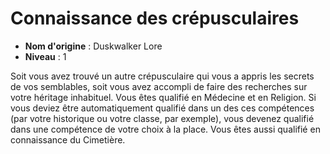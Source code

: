 # Connaissance des crépusculaires

 * **Nom d'origine** : Duskwalker Lore
 * **Niveau** : 1


<p>Soit vous avez trouvé un autre crépusculaire qui vous a appris les secrets de vos semblables, soit vous avez accompli de faire des recherches sur votre héritage inhabituel. Vous êtes qualifié en Médecine et en Religion. Si vous deviez être automatiquement qualifié dans un des ces compétences (par votre historique ou votre classe, par exemple), vous devenez qualifié dans une compétence de votre choix à la place. Vous êtes aussi qualifié en connaissance du Cimetière.&nbsp;</p>